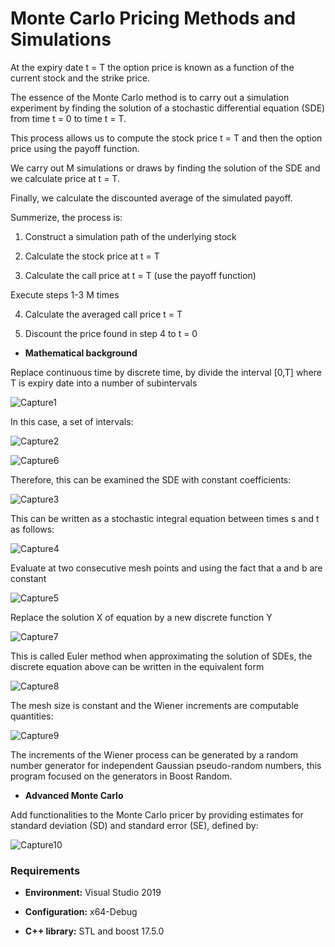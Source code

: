 # Monte Carlo Pricing Methods and Simulations

At the expiry date t = T the option price is known as a function of the current stock and the strike price. 

The essence of the Monte Carlo method is to carry out a simulation experiment
by finding the solution of a stochastic differential equation (SDE) from time t = 0 to time t = T.

This process allows us to compute the stock price t = T and then the option price using the payoff function.

We carry out M simulations or draws by finding the solution of the SDE and we calculate price at t = T.

Finally, we calculate the discounted average of the simulated payoff.

Summerize, the process is:

1. Construct a simulation path of the underlying stock

2. Calculate the stock price at t = T

3. Calculate the call price at t = T (use the payoff function)

Execute steps 1-3 M times

4. Calculate the averaged call price t = T

5. Discount the price found in step 4 to t = 0

* **Mathematical background**

Replace continuous time by discrete time, by divide the interval [0,T] where T is expiry date into a number of subintervals

![Capture1](https://user-images.githubusercontent.com/24828971/114290645-04f7c880-9a79-11eb-96a2-a3c759c42edf.JPG)

In this case, a set of intervals:

![Capture2](https://user-images.githubusercontent.com/24828971/114290650-0cb76d00-9a79-11eb-8c41-f50a602eafba.JPG)

![Capture6](https://user-images.githubusercontent.com/24828971/114290663-1fca3d00-9a79-11eb-8184-6c98d78af5f5.JPG)

Therefore, this can be examined the SDE with constant coefficients:

![Capture3](https://user-images.githubusercontent.com/24828971/114290669-28227800-9a79-11eb-8dbd-812383364f53.JPG)

This can be written as a stochastic integral equation between times s and t as follows:

![Capture4](https://user-images.githubusercontent.com/24828971/114290672-2d7fc280-9a79-11eb-914a-e3e5b0702252.JPG)

Evaluate at two consecutive mesh points and using the fact that a and b are constant

![Capture5](https://user-images.githubusercontent.com/24828971/114290674-3375a380-9a79-11eb-93e7-afad1a68ed7b.JPG)

Replace the solution X of equation by a new discrete function Y

![Capture7](https://user-images.githubusercontent.com/24828971/114290678-3bcdde80-9a79-11eb-8439-c46a7dece9ea.JPG)

This is called Euler method when approximating the solution of SDEs, the discrete equation above can be written in the equivalent form

![Capture8](https://user-images.githubusercontent.com/24828971/114290682-41c3bf80-9a79-11eb-827b-74ab8b0e2ca8.JPG)

The mesh size is constant and the Wiener increments are computable quantities:

![Capture9](https://user-images.githubusercontent.com/24828971/114290687-45efdd00-9a79-11eb-9e9b-bad7861e3b11.JPG)

The increments of the Wiener process can be generated by a random number generator for independent Gaussian pseudo-random numbers, this program focused on the generators in Boost Random.

* **Advanced Monte Carlo**

Add functionalities to the Monte Carlo pricer by providing estimates for standard deviation (SD) and standard error (SE), defined by:

![Capture10](https://user-images.githubusercontent.com/24828971/114290688-4be5be00-9a79-11eb-8e7d-e6e525c3a055.JPG)

### Requirements

* **Environment:** Visual Studio 2019 

* **Configuration:** x64-Debug

* **C++ library:** STL and boost 17.5.0
